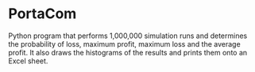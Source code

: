 # PortaCom
Python program that performs 1,000,000 simulation runs and determines the probability of loss, maximum profit, maximum loss and the average profit.
It also draws the histograms of the results and prints them onto an Excel sheet.